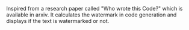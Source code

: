 Inspired from a research paper called "Who wrote this Code?" which is available in arxiv. It calculates the watermark in code generation and displays
if the text is watermarked or not.
